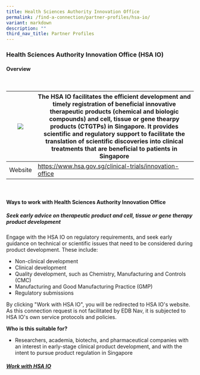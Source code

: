 ```yaml
---
title: Health Sciences Authority Innovation Office
permalink: /find-a-connection/partner-profiles/hsa-io/
variant: markdown
description: ""
third_nav_title: Partner Profiles
---
```

### Health Sciences Authority Innovation Office (HSA IO)
#### Overview
<br>

| ![](https://encrypted-tbn0.gstatic.com/images?q=tbn:ANd9GcRUUfNYJNmrAihGSqDFO0ddaCsTQox-j198CpQv-uNQ6w&amp;s) | The HSA IO facilitates the efficient development and timely registration of beneficial innovative therapeutic products (chemical and biologic compounds) and cell, tissue or gene thearpy products (CTGTPs) in Singapore. It provides scientific and regulatory support to facilitate the translation of scientific discoveries into clinical treatments that are beneficial to patients in Singapore | 
| -------- | -------- | 
| Website |  https://www.hsa.gov.sg/clinical-trials/innovation-office


<br>

#### Ways to work with Health Sciences Authority Innovation Office
##### Seek early advice on therapeutic product and cell, tissue or gene therapy product development
Engage with the HSA IO on regulatory requirements, and seek early guidance on technical or scientific issues that need to be considered during product development. These include: 
* Non-clinical development
* Clinical development
* Quality development, such as Chemistry, Manufacturing and Controls (CMC)
* Manufacturing and Good Manufacturing Practice (GMP)
* Regulatory submissions

By clicking "Work with HSA IO", you will be redirected to HSA IO's website. As this connection request is not facilitated by EDB Nav, it is subjected to HSA IO's own service protocols and policies.

**Who is this suitable for?** 
* Researchers, academia, biotechs, and pharmaceutical companies with an interest in early-stage clinical product development, and with the intent to pursue product regulation in Singapore

##### [Work with HSA IO](https://www.hsa.gov.sg/clinical-trials/innovation-office)